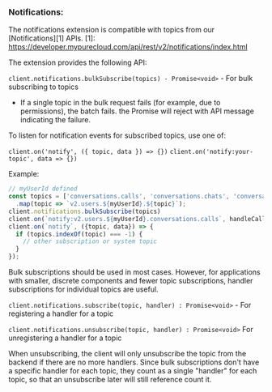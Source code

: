 ### Notifications:

The notifications extension is compatible with topics from our [Notifications][1] APIs.
[1]: https://developer.mypurecloud.com/api/rest/v2/notifications/index.html

The extension provides the following API:

`client.notifications.bulkSubscribe(topics) - Promise<void>` - For bulk subscribing to topics
 - If a single topic in the bulk request fails (for example, due to permissions), the batch
 fails. the Promise will reject with API message indicating the failure.

To listen for notification events for subscribed topics, use one of:

`client.on('notify', ({ topic, data }) => {})`
`client.on('notify:your-topic', data => {})`

Example:

```js
// myUserId defined
const topics = ['conversations.calls', 'conversations.chats', 'conversations.emails']
  .map(topic => `v2.users.${myUserId}.${topic}`);
client.notifications.bulkSubscribe(topics)
client.on(`notify:v2.users.${myUserId}.conversations.calls`, handleCall);
client.on(`notify`, ({topic, data}) => {
  if (topics.indexOf(topic) === -1) {
    // other subscription or system topic
  }
});
```

Bulk subscriptions should be used in most cases. However, for applications with
smaller, discrete components and fewer topic subscriptions, handler subscriptions for individual
topics are useful.

`client.notifications.subscribe(topic, handler) : Promise<void>` - For registering
a handler for a topic

`client.notifications.unsubscribe(topic, handler) : Promise<void>` For unregistering
a handler for a topic

When unsubscribing, the client will only unsubscribe the topic from the backend if
there are no more handlers. Since bulk subscriptions don't have a specific handler for each topic, they count as a single "handler" for each topic, so that an unsubscribe later will still reference count it.
